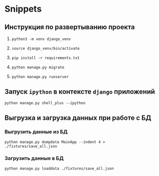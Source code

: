# Snippets

## Инструкция по развертыванию проекта
1. `python3 -m venv django_venv`

2. `source django_venv/bin/activate`

3. `pip install -r requirements.txt`

4. `python manage.py migrate`

5. `python manage.py runserver`


## Запуск `ipython` в контексте `django` приложений
```
python manage.py shell_plus --ipython
```

## Выгрузка и загрузка данных при работе с БД
### Выгрузить данные из БД
```
python manage.py dumpdata MainApp --indent 4 > ./fixtures/save_all.json
```
### Загрузить данные в БД
```
python manage.py loaddata ./fixtures/save_all.json
```